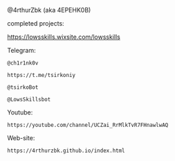 @4rthurZbk (aka 4EPEHK0B)

completed projects:

  https://lowsskills.wixsite.com/lowsskills
  
  Telegram:
  
    @ch1r1nk0v 
    
    https://t.me/tsirkoniy
    
    @tsirkoBot
    
    @LowsSkillsbot
  
  Youtube:
  
    https://youtube.com/channel/UCZai_RrMlkTvR7FHnawlwAQ

Web-site:

    https://4rthurzbk.github.io/index.html
  
